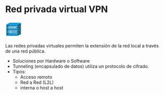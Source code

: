 # Red privada virtual VPN

![virtual private network](../images/VPN.png)

Las redes privadas virtuales permiten la extensión de la red local a través de una red pública.

- Soluciones por Hardware o Software
- Tunneling (encapsulado de datos) utiliza un protocolo de cifrado.
- Tipos:
  - Acceso remoto
  - Red a Red (L2L)
  - interna o host a host
